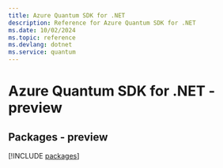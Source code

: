 ```yaml
---
title: Azure Quantum SDK for .NET
description: Reference for Azure Quantum SDK for .NET
ms.date: 10/02/2024
ms.topic: reference
ms.devlang: dotnet
ms.service: quantum
---
```

# Azure Quantum SDK for .NET - preview
## Packages - preview
[!INCLUDE [packages](quantum-index.md)]